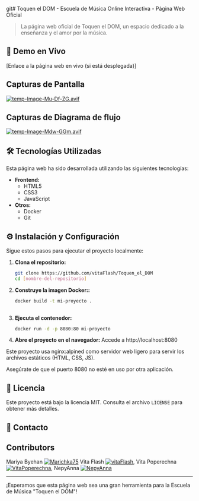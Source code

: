git# Toquen el DOM - Escuela de Música Online Interactiva - Página Web Oficial

> La página web oficial de Toquen el DOM, un espacio dedicado a la enseñanza y el amor por la música.

## 🚀 Demo en Vivo

[Enlace a la página web en vivo (si está desplegada)]

## Capturas de Pantalla

[![temp-Image-Mu-Df-ZG.avif](https://i.postimg.cc/kghQh05s/temp-Image-Mu-Df-ZG.avif)](https://postimg.cc/sM7GM07G)

## Capturas de Diagrama de flujo

[![temp-Image-Mdw-GGm.avif](https://i.postimg.cc/9Xpqn689/temp-Image-Mdw-GGm.avif)](https://postimg.cc/2316qKfj)

## 🛠️ Tecnologías Utilizadas

Esta página web ha sido desarrollada utilizando las siguientes tecnologías:

* **Frontend:**
    * HTML5
    * CSS3
    * JavaScript 
* **Otros:**
    * Docker
    * Git

## ⚙️ Instalación y Configuración

Sigue estos pasos para ejecutar el proyecto localmente:

1.  **Clona el repositorio:**
    ```bash
    git clone https://github.com/vitaFlash/Toquen_el_DOM
    cd [nombre-del-repositorio]

2.  **Construye la imagen Docker::**
    ```bash
    docker build -t mi-proyecto .
   
    ```

3.  **Ejecuta el contenedor:**
    ```bash
    docker run -d -p 8080:80 mi-proyecto
    ```

4.  **Abre el proyecto en el navegador:**
   Accede a http://localhost:8080

   Este proyecto usa nginx:alpined como servidor web ligero para servir los archivos estáticos (HTML, CSS, JS).

   Asegúrate de que el puerto 8080 no esté en uso por otra aplicación. 

## 📄 Licencia

Este proyecto está bajo la licencia MIT. Consulta el archivo `LICENSE` para obtener más detalles.

## 📧 Contacto
## Contributors
Mariya Byehan [![Marichka75](https://img.icons8.com/ios-glyphs/30/000000/github.png)](https://github.com/Marichka75)
Vita Flash [![vitaFlash](https://img.icons8.com/ios-glyphs/30/000000/github.png)](https://github.com/vitaFlash),
Vita Poperechna [![VitaPoperechna](https://img.icons8.com/ios-glyphs/30/000000/github.png)](https://github.com/VitaPoperechna),
NepyAnna [![NepyAnna](https://img.icons8.com/ios-glyphs/30/000000/github.png)](https://github.com/NepyAnna)

---

¡Esperamos que esta página web sea una gran herramienta para la Escuela de Música "Toquen el DOM"!